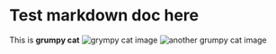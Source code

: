 # Test markdown doc here
This is **grumpy cat**
![grympy cat image](https://www.5.ua/media/pictures/original/166028.jpg)
![another grumpy cat image](https://24tv.ua/resources/photos/news/1200x675_DIR/201905/1154587.jpg?201905183220)